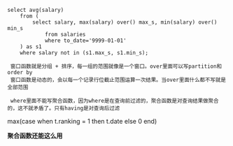 ```mysql
select avg(salary)
    from (
        select salary, max(salary) over() max_s, min(salary) over()  min_s
            from salaries
            where to_date='9999-01-01'
    ) as s1
    where salary not in (s1.max_s, s1.min_s);
    
 窗口函数就是分组 + 排序，每一组的范围就像是一个窗口。over里面可以写partition和order by
 窗口函数是动态的，会以每一个记录行位截止范围运算一次结果。当over里面什么都不写就是全部范围
 
 where里面不能写聚合函数，因为where是在查询前过滤的，聚合函数是对查询结果做聚合的，这不就矛盾了。只有having是对查询后过滤
```

max(case when t.ranking = 1 then t.date else 0 end)

**聚合函数还能这么用**
